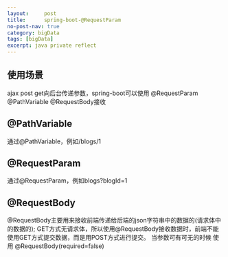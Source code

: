 ```yaml
---
layout:     post
title:      spring-boot-@RequestParam
no-post-nav: true
category: bigData
tags: [bigData]
excerpt: java private reflect
---
```


## 使用场景
ajax post get向后台传递参数，spring-boot可以使用 @RequestParam @PathVariable @RequestBody接收

## @PathVariable
通过@PathVariable，例如/blogs/1

## @RequestParam
通过@RequestParam，例如blogs?blogId=1

## @RequestBody
@RequestBody主要用来接收前端传递给后端的json字符串中的数据的(请求体中的数据的);
GET方式无请求体，所以使用@RequestBody接收数据时，前端不能使用GET方式提交数据，而是用POST方式进行提交。
当参数可有可无的时候 使用 @RequestBody(required=false) 



